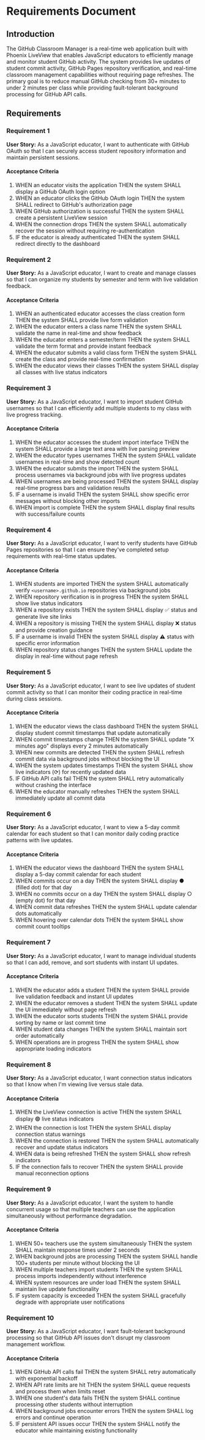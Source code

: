 # Requirements Document

## Introduction

The GitHub Classroom Manager is a real-time web application built with Phoenix LiveView that enables JavaScript educators to efficiently manage and monitor student GitHub activity. The system provides live updates of student commit activity, GitHub Pages repository verification, and real-time classroom management capabilities without requiring page refreshes. The primary goal is to reduce manual GitHub checking from 30+ minutes to under 2 minutes per class while providing fault-tolerant background processing for GitHub API calls.

## Requirements

### Requirement 1

**User Story:** As a JavaScript educator, I want to authenticate with GitHub OAuth so that I can securely access student repository information and maintain persistent sessions.

#### Acceptance Criteria

1. WHEN an educator visits the application THEN the system SHALL display a GitHub OAuth login option
2. WHEN an educator clicks the GitHub OAuth login THEN the system SHALL redirect to GitHub's authorization page
3. WHEN GitHub authorization is successful THEN the system SHALL create a persistent LiveView session
4. WHEN the connection drops THEN the system SHALL automatically recover the session without requiring re-authentication
5. IF the educator is already authenticated THEN the system SHALL redirect directly to the dashboard

### Requirement 2

**User Story:** As a JavaScript educator, I want to create and manage classes so that I can organize my students by semester and term with live validation feedback.

#### Acceptance Criteria

1. WHEN an authenticated educator accesses the class creation form THEN the system SHALL provide live form validation
2. WHEN the educator enters a class name THEN the system SHALL validate the name in real-time and show feedback
3. WHEN the educator enters a semester/term THEN the system SHALL validate the term format and provide instant feedback
4. WHEN the educator submits a valid class form THEN the system SHALL create the class and provide real-time confirmation
5. WHEN the educator views their classes THEN the system SHALL display all classes with live status indicators

### Requirement 3

**User Story:** As a JavaScript educator, I want to import student GitHub usernames so that I can efficiently add multiple students to my class with live progress tracking.

#### Acceptance Criteria

1. WHEN the educator accesses the student import interface THEN the system SHALL provide a large text area with live parsing preview
2. WHEN the educator types usernames THEN the system SHALL validate usernames in real-time and show detected count
3. WHEN the educator submits the import THEN the system SHALL process usernames via background jobs with live progress updates
4. WHEN usernames are being processed THEN the system SHALL display real-time progress bars and validation results
5. IF a username is invalid THEN the system SHALL show specific error messages without blocking other imports
6. WHEN import is complete THEN the system SHALL display final results with success/failure counts

### Requirement 4

**User Story:** As a JavaScript educator, I want to verify students have GitHub Pages repositories so that I can ensure they've completed setup requirements with real-time status updates.

#### Acceptance Criteria

1. WHEN students are imported THEN the system SHALL automatically verify `<username>.github.io` repositories via background jobs
2. WHEN repository verification is in progress THEN the system SHALL show live status indicators
3. WHEN a repository exists THEN the system SHALL display ✅ status and generate live site links
4. WHEN a repository is missing THEN the system SHALL display ❌ status and provide creation guidance
5. IF a username is invalid THEN the system SHALL display ⚠️ status with specific error information
6. WHEN repository status changes THEN the system SHALL update the display in real-time without page refresh

### Requirement 5

**User Story:** As a JavaScript educator, I want to see live updates of student commit activity so that I can monitor their coding practice in real-time during class sessions.

#### Acceptance Criteria

1. WHEN the educator views the class dashboard THEN the system SHALL display student commit timestamps that update automatically
2. WHEN commit timestamps change THEN the system SHALL update "X minutes ago" displays every 2 minutes automatically
3. WHEN new commits are detected THEN the system SHALL refresh commit data via background jobs without blocking the UI
4. WHEN the system updates timestamps THEN the system SHALL show live indicators (⟳) for recently updated data
5. IF GitHub API calls fail THEN the system SHALL retry automatically without crashing the interface
6. WHEN the educator manually refreshes THEN the system SHALL immediately update all commit data

### Requirement 6

**User Story:** As a JavaScript educator, I want to view a 5-day commit calendar for each student so that I can monitor daily coding practice patterns with live updates.

#### Acceptance Criteria

1. WHEN the educator views the dashboard THEN the system SHALL display a 5-day commit calendar for each student
2. WHEN commits occur on a day THEN the system SHALL display ● (filled dot) for that day
3. WHEN no commits occur on a day THEN the system SHALL display ○ (empty dot) for that day
4. WHEN commit data refreshes THEN the system SHALL update calendar dots automatically
5. WHEN hovering over calendar dots THEN the system SHALL show commit count tooltips

### Requirement 7

**User Story:** As a JavaScript educator, I want to manage individual students so that I can add, remove, and sort students with instant UI updates.

#### Acceptance Criteria

1. WHEN the educator adds a student THEN the system SHALL provide live validation feedback and instant UI updates
2. WHEN the educator removes a student THEN the system SHALL update the UI immediately without page refresh
3. WHEN the educator sorts students THEN the system SHALL provide sorting by name or last commit time
4. WHEN student data changes THEN the system SHALL maintain sort order automatically
5. WHEN operations are in progress THEN the system SHALL show appropriate loading indicators

### Requirement 8

**User Story:** As a JavaScript educator, I want connection status indicators so that I know when I'm viewing live versus stale data.

#### Acceptance Criteria

1. WHEN the LiveView connection is active THEN the system SHALL display 🟢 live status indicators
2. WHEN the connection is lost THEN the system SHALL display connection status warnings
3. WHEN the connection is restored THEN the system SHALL automatically recover and update status indicators
4. WHEN data is being refreshed THEN the system SHALL show refresh indicators
5. IF the connection fails to recover THEN the system SHALL provide manual reconnection options

### Requirement 9

**User Story:** As a JavaScript educator, I want the system to handle concurrent usage so that multiple teachers can use the application simultaneously without performance degradation.

#### Acceptance Criteria

1. WHEN 50+ teachers use the system simultaneously THEN the system SHALL maintain response times under 2 seconds
2. WHEN background jobs are processing THEN the system SHALL handle 100+ students per minute without blocking the UI
3. WHEN multiple teachers import students THEN the system SHALL process imports independently without interference
4. WHEN system resources are under load THEN the system SHALL maintain live update functionality
5. IF system capacity is exceeded THEN the system SHALL gracefully degrade with appropriate user notifications

### Requirement 10

**User Story:** As a JavaScript educator, I want fault-tolerant background processing so that GitHub API issues don't disrupt my classroom management workflow.

#### Acceptance Criteria

1. WHEN GitHub API calls fail THEN the system SHALL retry automatically with exponential backoff
2. WHEN API rate limits are hit THEN the system SHALL queue requests and process them when limits reset
3. WHEN one student's data fails THEN the system SHALL continue processing other students without interruption
4. WHEN background jobs encounter errors THEN the system SHALL log errors and continue operation
5. IF persistent API issues occur THEN the system SHALL notify the educator while maintaining existing functionality